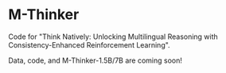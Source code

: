 # M-Thinker
Code for "Think Natively: Unlocking Multilingual Reasoning with Consistency-Enhanced Reinforcement Learning".

Data, code, and M-Thinker-1.5B/7B are coming soon!
